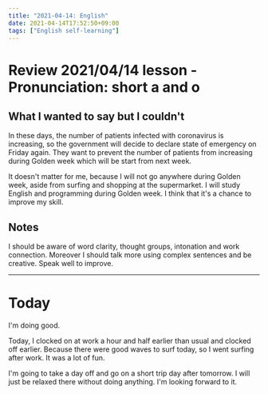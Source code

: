 ```yaml
---
title: "2021-04-14: English"
date: 2021-04-14T17:52:50+09:00
tags: ["English self-learning"]
---
```


# Review 2021/04/14 lesson - Pronunciation: short a and o

## What I wanted to say but I couldn't

In these days, the number of patients infected with coronavirus is increasing, so the government will decide to declare state of emergency on Friday again.
They want to prevent the number of patients from increasing during Golden week which will be start from next week.

It doesn't matter for me, because I will not go anywhere during Golden week, aside from surfing and shopping at the supermarket.
I will study English and programming during Golden week.
I think that it's a chance to improve my skill.

## Notes
I should be aware of word clarity, thought groups, intonation and work connection. Moreover I should talk more using complex sentences and be creative. Speak well to improve.

- - -

# Today

I'm doing good.

Today, I clocked on at work a hour and half earlier than usual and clocked off earlier. Because there were good waves to surf today, so I went surfing after work. It was a lot of fun.

I'm going to take a day off and go on a short trip day after tomorrow.
I will just be relaxed there without doing anything.
I'm looking forward to it.

